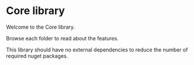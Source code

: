 ﻿Core library
======================

Welcome to the Core library. 

Browse each folder to read about the features.


This library should have no external dependencies to reduce the number of required nuget packages.